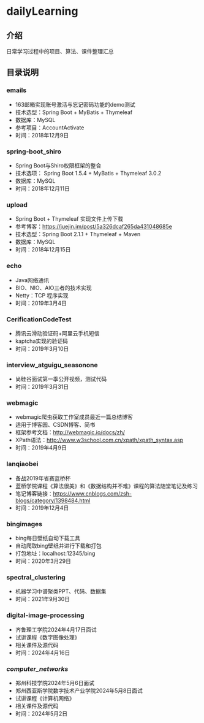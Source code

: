 # dailyLearning

## 介绍
日常学习过程中的项目、算法、课件整理汇总

## 目录说明

### emails
- 163邮箱实现账号激活与忘记密码功能的demo测试
- 技术选型：Spring Boot + MyBatis + Thymeleaf
- 数据库：MySQL
- 参考项目：AccountActivate
- 时间：2018年12月9日

### spring-boot_shiro
- Spring Boot与Shiro权限框架的整合
- 技术选项： Spring Boot 1.5.4 + MyBatis + Thymeleaf 3.0.2
- 数据库：MySQL
- 时间：2018年12月11日

### upload
- Spring Boot + Thymeleaf 实现文件上传下载
- 参考博客：https://juejin.im/post/5a326dcaf265da431048685e
- 技术选型：Spring Boot 2.1.1 + Thymeleaf + Maven
- 数据库：MySQL
- 时间：2018年12月15日

### echo
- Java网络通讯
- BIO、NIO、AIO三者的技术实现
- Netty：TCP 程序实现
- 时间：2019年3月4日

### CerificationCodeTest
- 腾讯云滑动验证码+阿里云手机短信
- kaptcha实现的验证码
- 时间：2019年3月10日

### interview_atguigu_seasonone
- 尚硅谷面试第一季公开视频，测试代码
- 时间：2019年3月31日

### webmagic
- webmagic爬虫获取工作室成员最近一篇总结博客
- 适用于博客园、CSDN博客、简书
- 框架参考文档：http://webmagic.io/docs/zh/
- XPath语法：http://www.w3school.com.cn/xpath/xpath_syntax.asp
- 时间：2019年4月9日

### lanqiaobei
- 备战2019年省赛蓝桥杯
- 蓝桥学院课程《算法很美》和《数据结构并不难》课程的算法随堂笔记及练习
- 笔记博客链接：https://www.cnblogs.com/zsh-blogs/category/1398484.html
- 时间：2019年12月4日

### bingimages
- bing每日壁纸自动下载工具
- 自动爬取bing壁纸并进行下载和打包
- 打包地址：localhost:12345/bing
- 时间：2020年3月29日

### spectral_clustering
- 机器学习中谱聚类PPT、代码、数据集
- 时间：2021年9月30日

### digital-image-processing
- 齐鲁理工学院2024年4月17日面试
- 试讲课程《数字图像处理》
- 相关课件及源代码
- 时间：2024年4月16日

### _computer_networks_
- 郑州科技学院2024年5月6日面试
- 郑州西亚斯学院数字技术产业学院2024年5月8日面试
- 试讲课程《计算机网络》
- 相关课件及源代码
- 时间：2024年5月2日